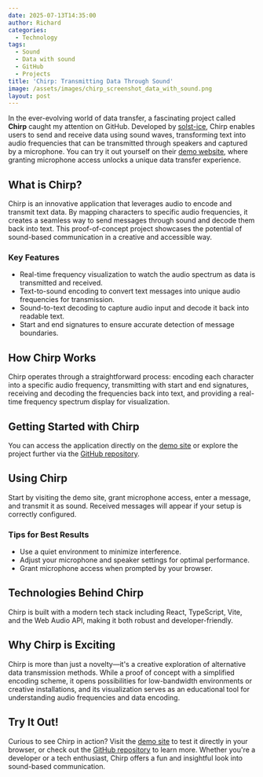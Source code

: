```yaml
---
date: 2025-07-13T14:35:00
author: Richard
categories:
  - Technology
tags:
  - Sound
  - Data with sound
  - GitHub
  - Projects
title: 'Chirp: Transmitting Data Through Sound'
image: /assets/images/chirp_screenshot_data_with_sound.png
layout: post
---
```

In the ever-evolving world of data transfer, a fascinating project called **Chirp** caught my attention on GitHub. Developed by [solst-ice](https://github.com/solst-ice), Chirp enables users to send and receive data using sound waves, transforming text into audio frequencies that can be transmitted through speakers and captured by a microphone. You can try it out yourself on their [demo website](https://chirp.hex.dance/), where granting microphone access unlocks a unique data transfer experience.

## What is Chirp?

Chirp is an innovative application that leverages audio to encode and transmit text data. By mapping characters to specific audio frequencies, it creates a seamless way to send messages through sound and decode them back into text. This proof-of-concept project showcases the potential of sound-based communication in a creative and accessible way.

### Key Features
- Real-time frequency visualization to watch the audio spectrum as data is transmitted and received.
- Text-to-sound encoding to convert text messages into unique audio frequencies for transmission.
- Sound-to-text decoding to capture audio input and decode it back into readable text.
- Start and end signatures to ensure accurate detection of message boundaries.

## How Chirp Works

Chirp operates through a straightforward process: encoding each character into a specific audio frequency, transmitting with start and end signatures, receiving and decoding the frequencies back into text, and providing a real-time frequency spectrum display for visualization.

## Getting Started with Chirp

You can access the application directly on the [demo site](https://chirp.hex.dance/) or explore the project further via the [GitHub repository](https://github.com/solst-ice/chirp).

## Using Chirp

Start by visiting the demo site, grant microphone access, enter a message, and transmit it as sound. Received messages will appear if your setup is correctly configured.

### Tips for Best Results
- Use a quiet environment to minimize interference.
- Adjust your microphone and speaker settings for optimal performance.
- Grant microphone access when prompted by your browser.

## Technologies Behind Chirp

Chirp is built with a modern tech stack including React, TypeScript, Vite, and the Web Audio API, making it both robust and developer-friendly.

## Why Chirp is Exciting

Chirp is more than just a novelty—it's a creative exploration of alternative data transmission methods. While a proof of concept with a simplified encoding scheme, it opens possibilities for low-bandwidth environments or creative installations, and its visualization serves as an educational tool for understanding audio frequencies and data encoding.

## Try It Out!

Curious to see Chirp in action? Visit the [demo site](https://chirp.hex.dance/) to test it directly in your browser, or check out the [GitHub repository](https://github.com/solst-ice/chirp) to learn more. Whether you're a developer or a tech enthusiast, Chirp offers a fun and insightful look into sound-based communication.
